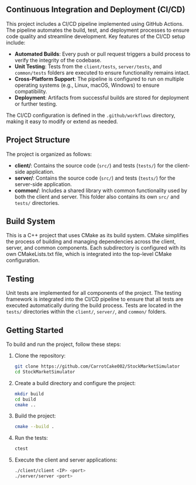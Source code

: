 ## Continuous Integration and Deployment (CI/CD)

This project includes a CI/CD pipeline implemented using GitHub Actions. The pipeline automates the build, test, and deployment processes to ensure code quality and streamline development. Key features of the CI/CD setup include:

- **Automated Builds**: Every push or pull request triggers a build process to verify the integrity of the codebase.
- **Unit Testing**: Tests from the `client/tests`, `server/tests`, and `common/tests` folders are executed to ensure functionality remains intact.
- **Cross-Platform Support**: The pipeline is configured to run on multiple operating systems (e.g., Linux, macOS, Windows) to ensure compatibility.
- **Deployment**: Artifacts from successful builds are stored for deployment or further testing.

The CI/CD configuration is defined in the `.github/workflows` directory, making it easy to modify or extend as needed.

## Project Structure

The project is organized as follows:

- **client/**: Contains the source code (`src/`) and tests (`tests/`) for the client-side application.
- **server/**: Contains the source code (`src/`) and tests (`tests/`) for the server-side application.
- **common/**: Includes a shared library with common functionality used by both the client and server. This folder also contains its own `src/` and `tests/` directories.

## Build System

This is a C++ project that uses CMake as its build system. CMake simplifies the process of building and managing dependencies across the client, server, and common components. Each subdirectory is configured with its own CMakeLists.txt file, which is integrated into the top-level CMake configuration.

## Testing

Unit tests are implemented for all components of the project. The testing framework is integrated into the CI/CD pipeline to ensure that all tests are executed automatically during the build process. Tests are located in the `tests/` directories within the `client/`, `server/`, and `common/` folders.

## Getting Started

To build and run the project, follow these steps:

1. Clone the repository:
    ```bash
    git clone https://github.com/CarrotCake002/StockMarketSimulator
    cd StockMarketSimulator
    ```

2. Create a build directory and configure the project:
    ```bash
    mkdir build
    cd build
    cmake ..
    ```

3. Build the project:
    ```bash
    cmake --build .
    ```

4. Run the tests:
    ```bash
    ctest
    ```

5. Execute the client and server applications:
    ```bash
    ./client/client <IP> <port>
    ./server/server <port>
    ```
